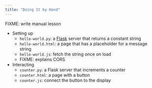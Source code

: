 ```yaml
---
title: "Doing It by Hand"
---
```


FIXME: write manual lesson

-   Setting up
    -   `hello-world.py`: a [Flask][flask] server that returns a constant string
    -   `hello-world.html`: a page that has a placeholder for a message string
    -   `hello-world.js`: fetch the string once on load
    -   FIXME: explains CORS
-   Interacting
    -   `counter.py`: a Flask server that increments a counter
    -   `counter.html`: a page with a button
    -   `counter.js`: connect the button to the display

[flask]: https://flask.palletsprojects.com/
